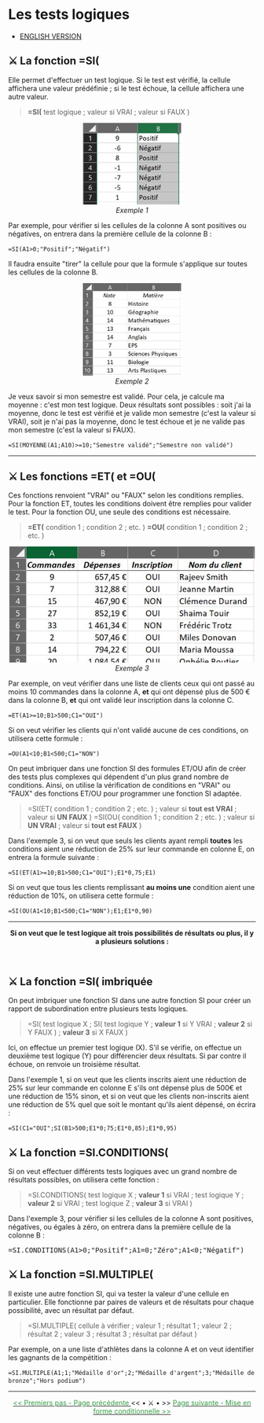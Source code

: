 # Les tests logiques 

* [ENGLISH VERSION](../en/tests-logiques.md)
  
## ⚔️ La fonction =SI( 

Elle permet d'effectuer un test logique. Si le test est vérifié, la cellule affichera une valeur prédéfinie ; si le test échoue, la cellule affichera une autre valeur.

> **=SI(** test logique ; valeur si VRAI ; valeur si FAUX )



<center> <img width=200 src="../images/fonction_si.JPG" alt="Exemple 1" /> </center>

<center> <i>Exemple 1</i> </center>

Par exemple, pour vérifier si les cellules de la colonne A sont positives ou négatives, on entrera dans la première cellule de la colonne B :

~~~
=SI(A1>0;"Positif";"Négatif")
~~~

Il faudra ensuite "tirer" la cellule pour que la formule s'applique sur toutes les cellules de la colonne B.


<center> <img width=200 src="../images/moyenne.JPG" alt="Exemple 2" /> </center>

<center> <i>Exemple 2</i> </center>

Je veux savoir si mon semestre est validé. Pour cela, je calcule ma moyenne : c'est mon test logique. Deux résultats sont possibles : soit j'ai la moyenne, donc le test est vérifié et je valide mon semestre (c'est la valeur si VRAI), soit je n'ai pas la moyenne, donc le test échoue et je ne valide pas mon semestre (c'est la valeur si FAUX).

~~~
=SI(MOYENNE(A1;A10)>=10;"Semestre validé";"Semestre non validé")
~~~

* * *


## ⚔️ Les fonctions =ET( et =OU( 

Ces fonctions renvoient "VRAI" ou "FAUX" selon les conditions remplies. Pour la fonction ET, toutes les conditions doivent être remplies pour valider le test. Pour la fonction OU, une seule des conditions est nécessaire.</p>

> **=ET(** condition 1 ; condition 2 ; etc. ) 
> **=OU(** condition 1 ; condition 2 ; etc. ) 



<center> <img width=500 src="../images/fonction_etou.JPG" alt="Exemple 2" /> </center>

<center> <i>Exemple 3</i> </center>

Par exemple, on veut vérifier dans une liste de clients ceux qui ont passé au moins 10 commandes dans la colonne A, <b>et</b> qui ont dépensé plus de 500 € dans la colonne B, <b>et</b> qui ont validé leur inscription dans la colonne C.

~~~
=ET(A1>=10;B1>500;C1="OUI")
~~~

Si on veut vérifier les clients qui n'ont validé aucune de ces conditions, on utilisera cette formule :

~~~
=OU(A1<10;B1<500;C1="NON")
~~~



On peut imbriquer dans une fonction SI des formules ET/OU afin de créer des tests plus complexes qui dépendent d'un plus grand nombre de conditions. Ainsi, on utilise la vérification de conditions en "VRAI" ou "FAUX" des fonctions ET/OU pour programmer une fonction SI adaptée.

> =SI(ET( condition 1 ; condition 2 ; etc. ) ; valeur si **tout est VRAI** ; valeur si **UN FAUX** ) 
> =SI(OU( condition 1 ; condition 2 ; etc. ) ; valeur si **UN VRAI** ; valeur si **tout est FAUX** )



Dans l'exemple 3, si on veut que seuls les clients ayant rempli <b>toutes</b> les conditions aient une réduction de 25% sur leur commande en colonne E, on entrera la formule suivante :

~~~
=SI(ET(A1>=10;B1>500;C1="OUI");E1*0,75;E1)
~~~

Si on veut que tous les clients remplissant <b>au moins une</b> condition aient une réduction de 10%, on utilisera cette formule :

~~~
=SI(OU(A1<10;B1<500;C1="NON");E1;E1*0,90)
~~~


* * *

<center> <b>Si on veut que le test logique ait trois possibilités de résultats ou plus, il y a plusieurs solutions : </b> </center> </p> <br>

## ⚔️ La fonction =SI( imbriquée

On peut imbriquer une fonction SI dans une autre fonction SI pour créer un rapport de subordination entre plusieurs tests logiques.

> =SI( test logique X ; SI( test logique Y ; **valeur 1** si Y VRAI ; **valeur 2** si Y FAUX ) ; **valeur 3** si X FAUX )

Ici, on effectue un premier test logique (X). S'il se vérifie, on effectue un deuxième test logique (Y) pour différencier deux résultats. Si par contre il échoue, on renvoie un troisième résultat.

Dans l'exemple 1, si on veut que les clients inscrits aient une réduction de 25% sur leur commande en colonne E s'ils ont dépensé plus de 500€ et une réduction de 15% sinon, et si on veut que les clients non-inscrits aient une réduction de 5% quel que soit le montant qu'ils aient dépensé, on écrira :

~~~
=SI(C1="OUI";SI(B1>500;E1*0;75;E1*0,85);E1*0,95)
~~~



## ⚔️ La fonction =SI.CONDITIONS( 

Si on veut effectuer différents tests logiques avec un grand nombre de résultats possibles, on utilisera cette fonction :

> =SI.CONDITIONS( test logique X ; **valeur 1** si VRAI ; test logique Y ; **valeur 2** si VRAI ; test logique Z ; **valeur 3** si VRAI )



<p>Dans l'exemple 3, pour vérifier si les cellules de la colonne A sont positives, négatives, ou égales à zéro, on entrera dans la première cellule de la colonne B : </p>
<pre>=SI.CONDITIONS(A1>0;"Positif";A1=0;"Zéro";A1<0;"Négatif")</pre>



## ⚔️ La fonction =SI.MULTIPLE( 

Il existe une autre fonction SI, qui va tester la valeur d'une cellule en particulier. Elle fonctionne par paires de valeurs et de résultats pour chaque possibilité, avec un résultat par défaut.

> =SI.MULTIPLE( cellule à vérifier ; valeur 1 ; résultat 1 ; valeur 2 ; résultat 2 ; valeur 3 ; résultat 3 ; résultat par défaut )



Par exemple, on a une liste d'athlètes dans la colonne A et on veut identifier les gagnants de la compétition :

~~~
=SI.MULTIPLE(A1;1;"Médaille d'or";2;"Médaille d'argent";3;"Médaille de bronze";"Hors podium")
~~~


* * *

<center> <a href="premiers-pas" target="_self" title="Premiers pas"> <font color="#389E46"> << Premiers pas - Page précédente </font> </a> << • ⚔️ • >> <a href="mise-en-forme-conditionnelle" target="_self" title="Mise en forme conditionnelle"> <font color="#389E46"> Page suivante - Mise en forme conditionnelle >> </font> </a> </center>
